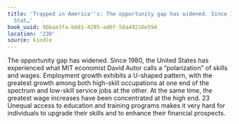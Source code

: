 ```yaml
---
title: 'Trapped in America''s: The opportunity gap has widened. Since 1980, the United
  Stat…'
book_uuid: 9bbae3fa-b681-4295-ad0f-58a49216e594
location: '230'
source: kindle
---
```


The opportunity gap has widened. Since 1980, the United States has experienced what MIT economist David Autor calls a “polarization” of skills and wages. Employment growth exhibits a U-shaped pattern, with the greatest growth among both high-skill occupations at one end of the spectrum and low-skill service jobs at the other. At the same time, the greatest wage increases have been concentrated at the high end. 23 Unequal access to education and training programs makes it very hard for individuals to upgrade their skills and to enhance their financial prospects.